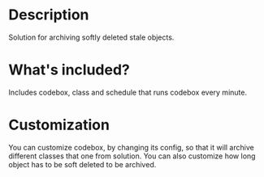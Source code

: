 # Description

Solution for archiving softly deleted stale objects.

#  What's included?

Includes codebox, class and schedule that runs codebox every minute.

# Customization

You can customize codebox, by changing its config, so that it will
archive different classes that one from solution. You can also customize
how long object has to be soft deleted to be archived.
